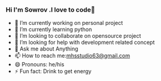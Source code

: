 ### Hi I'm Sowrov .I love to code👋

<!--
**sowrovsarkar63/sowrovsarkar63** is a ✨ _special_ ✨ repository because its `README.md` (this file) appears on your GitHub profile.

Here are some ideas to get you started:
-->
- 🔭 I’m currently working on personal project
- 🌱 I’m currently learning python
- 👯 I’m looking to collaborate on opensource project
- 🤔 I’m looking for help with development related concept
- 💬 Ask me about Anything
- 📫 How to reach me:mhsstudio63@gmail.com
- 😄 Pronouns: he/his
- ⚡ Fun fact: Drink to get energy
